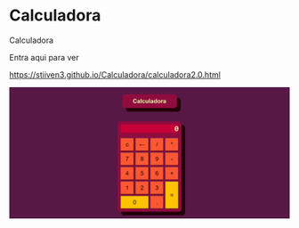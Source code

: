 # Calculadora
Calculadora

Entra aqui para ver

https://stiiven3.github.io/Calculadora/calculadora2.0.html


<img src="Captura de pantalla 2023-11-20 234232.png">
